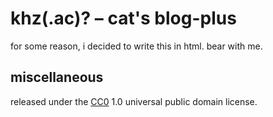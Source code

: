 # khz(.ac)? – cat's blog-plus
for some reason, i decided to write this in html. bear with me.

## miscellaneous
released under the [CC0] 1.0 universal public domain license.

[CC0]: https://creativecommons.org/publicdomain/zero/1.0/
